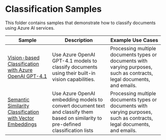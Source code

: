 # Classification Samples

This folder contains samples that demonstrate how to classify documents using Azure AI services.

| Sample                                                                                                       | Description                                                                                                                          | Example Use Cases                                                                                                       |
| ------------------------------------------------------------------------------------------------------------ | ------------------------------------------------------------------------------------------------------------------------------------ | ----------------------------------------------------------------------------------------------------------------------- |
| [Vision-based Classification with Azure OpenAI GPT-4.1](./document-classification-gpt-vision.ipynb)          | Use Azure OpenAI GPT-4.1 models to classify documents using their built-in vision capabilities.                                      | Processing multiple documents types or documents with varying purposes, such as contracts, legal documents, and emails. |
| [Semantic Similarity Classification with Vector Embeddings](./document-classification-text-embeddings.ipynb) | Use Azure OpenAI embedding models to convert document text and classify them based on similarity to pre-defined classification lists | Processing multiple documents types or documents with varying purposes, such as contracts, legal documents, and emails. |
